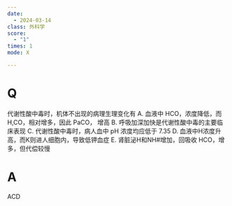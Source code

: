 ```yaml
---
date:
  - 2024-03-14
class: 外科学
score:
  - "1"
times: 1
mode: X

---
```



# Q
代谢性酸中毒时，机体不出现的病理生理变化有
A. 血液中 HCO，浓度降低，而 H,CO，相对增多，因此 PaCO， 增高
B. 呼吸加深加快是代谢性酸中毒的主要临床表现
C. 代谢性酸中毒时，病人血中 pH 浓度均应低于 7.35
D. 血液中H浓度升高，而K则进人细胞内，导致低钾血症
E. 肾脏泌H和NH#增加，回吸收 HCO，增多，但代偿较慢

# A

ACD



